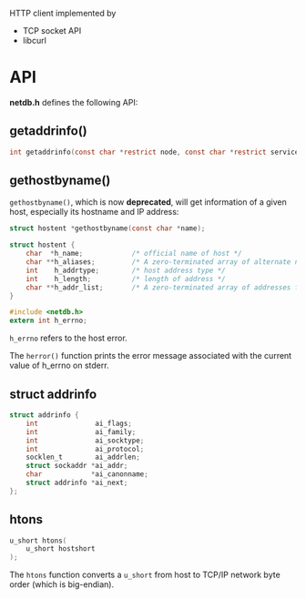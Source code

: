 HTTP client implemented by

* TCP socket API
* libcurl

# API

**netdb.h** defines the following API:

## getaddrinfo()

```c
int getaddrinfo(const char *restrict node, const char *restrict service, const struct addrinfo *restrict hints, struct addrinfo **restrict res);
```

## gethostbyname()

``gethostbyname()``, which is now **deprecated**, will get information of a given host, especially its hostname and IP address:
 
```c
struct hostent *gethostbyname(const char *name);
```

```c
struct hostent {
    char  *h_name;            /* official name of host */
    char **h_aliases;         /* A zero-terminated array of alternate names for the host */
    int    h_addrtype;        /* host address type */
    int    h_length;          /* length of address */
    char **h_addr_list;       /* A zero-terminated array of addresses from name server*/
}
```

```c
#include <netdb.h>
extern int h_errno;
```

``h_errno`` refers to the host error.

The ``herror()`` function prints the error message associated with the current value of h_errno on stderr.
## struct addrinfo 
```c
struct addrinfo {
    int              ai_flags;
    int              ai_family;
    int              ai_socktype;
    int              ai_protocol;
    socklen_t        ai_addrlen;
    struct sockaddr *ai_addr;
    char            *ai_canonname;
    struct addrinfo *ai_next;
};
```

## htons

```c
u_short htons(
	u_short hostshort
);
```

The ``htons`` function converts a ``u_short`` from host to TCP/IP network byte order (which is big-endian).

